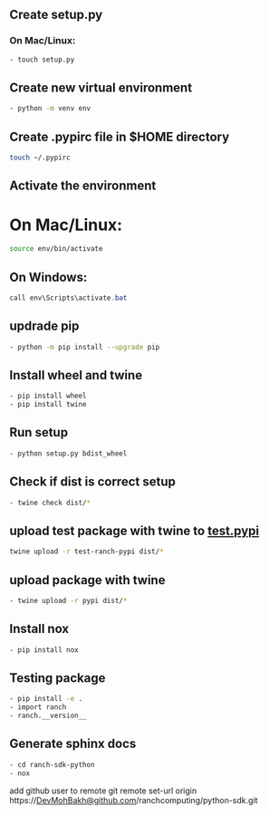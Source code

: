 ## Create setup.py
### On Mac/Linux:
```bash
- touch setup.py 
```
 
## Create new virtual environment
```bash
- python -m venv env
```

## Create .pypirc file in $HOME directory
```bash
touch ~/.pypirc
```

## Activate the environment
# On Mac/Linux:
```bash
source env/bin/activate
```

## On Windows:
```powershell
call env\Scripts\activate.bat
```

## updrade pip
```bash
- python -m pip install --upgrade pip
```

## Install wheel and twine
```bash
- pip install wheel
- pip install twine
```



## Run setup
```bash
- python setup.py bdist_wheel
```

## Check if dist is correct setup
```bash
- twine check dist/*
```

## upload test package with twine to [test.pypi](https://test.pypi.org/manage/account/)
```bash
twine upload -r test-ranch-pypi dist/*
```

## upload package with twine
```bash
- twine upload -r pypi dist/*
```

## Install nox
```bash
- pip install nox
```

## Testing package
```bash
- pip install -e .
- import ranch
- ranch.__version__
```

## Generate sphinx docs
```bash
- cd ranch-sdk-python
- nox
```

add github user to remote
git remote set-url origin https://DevMohBakh@github.com/ranchcomputing/python-sdk.git